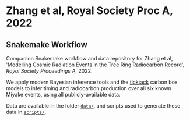 # Zhang et al, Royal Society Proc A, 2022
## Snakemake Workflow

Companion Snakemake workflow and data repository for Zhang et al, 'Modelling Cosmic Radiation Events in the Tree Ring Radiocarbon Record', *Royal Society Proceedings A*, 2022.

We apply modern Bayesian inference tools and the [ticktack](https://github.com/SharmaLlama/ticktack) carbon box models to infer timing and radiocarbon production over all six known Miyake events, using all publicly-available data.

Data are available in the folder [`data/`](https://github.com/qingyuanzhang3/radiocarbon_workflow/tree/main/data), and scripts used to generate these data in [`scripts/`](https://github.com/qingyuanzhang3/radiocarbon_workflow/tree/main/scripts).
